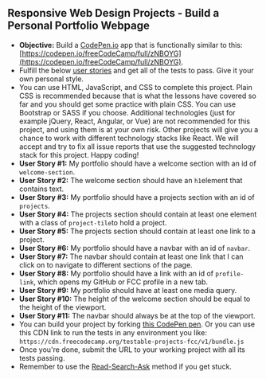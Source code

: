 
# 
## Responsive Web Design Projects - Build a Personal Portfolio Webpage
- **Objective:** Build a [CodePen.io](https://codepen.io/) app that is functionally similar to this: [https://codepen.io/freeCodeCamp/full/zNBOYG](https://codepen.io/freeCodeCamp/full/zNBOYG).
- Fulfill the below [user stories](https://en.wikipedia.org/wiki/User_story) and get all of the tests to pass. Give it your own personal style.
- You can use HTML, JavaScript, and CSS to complete this project. Plain CSS is recommended because that is what the lessons have covered so far and you should get some practice with plain CSS. You can use Bootstrap or SASS if you choose. Additional technologies (just for example jQuery, React, Angular, or Vue) are not recommended for this project, and using them is at your own risk. Other projects will give you a chance to work with different technology stacks like React. We will accept and try to fix all issue reports that use the suggested technology stack for this project. Happy coding!
- **User Story #1:** My portfolio should have a welcome section with an id of `welcome-section`.
- **User Story #2:** The welcome section should have an `h1`element that contains text.
- **User Story #3:** My portfolio should have a projects section with an id of `projects`.
- **User Story #4:** The projects section should contain at least one element with a class of `project-tile`to hold a project.
- **User Story #5:** The projects section should contain at least one link to a project.
- **User Story #6:** My portfolio should have a navbar with an id of `navbar`.
- **User Story #7:** The navbar should contain at least one link that I can click on to navigate to different sections of the page.
- **User Story #8:** My portfolio should have a link with an id of `profile-link`, which opens my GitHub or FCC profile in a new tab.
- **User Story #9:** My portfolio should have at least one media query.
- **User Story #10:** The height of the welcome section should be equal to the height of the viewport.
- **User Story #11:** The navbar should always be at the top of the viewport.
- You can build your project by forking [this CodePen pen](http://codepen.io/freeCodeCamp/pen/MJjpwO). Or you can use this CDN link to run the tests in any environment you like: `https://cdn.freecodecamp.org/testable-projects-fcc/v1/bundle.js`
- Once you're done, submit the URL to your working project with all its tests passing.
- Remember to use the [Read-Search-Ask](https://forum.freecodecamp.org/t/how-to-get-help-when-you-are-stuck/19514) method if you get stuck.

